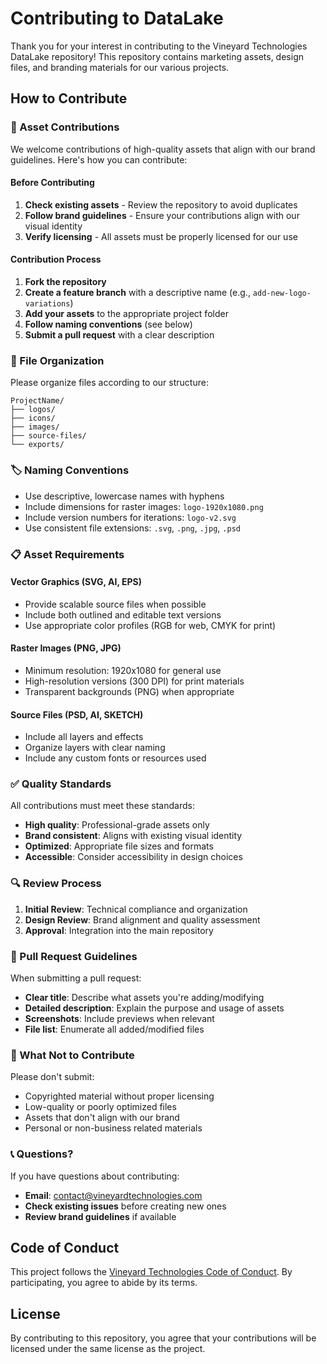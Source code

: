 # Contributing to DataLake

Thank you for your interest in contributing to the Vineyard Technologies DataLake repository! This repository contains marketing assets, design files, and branding materials for our various projects.

## How to Contribute

### 🎨 Asset Contributions

We welcome contributions of high-quality assets that align with our brand guidelines. Here's how you can contribute:

#### Before Contributing
1. **Check existing assets** - Review the repository to avoid duplicates
2. **Follow brand guidelines** - Ensure your contributions align with our visual identity
3. **Verify licensing** - All assets must be properly licensed for our use

#### Contribution Process
1. **Fork the repository**
2. **Create a feature branch** with a descriptive name (e.g., `add-new-logo-variations`)
3. **Add your assets** to the appropriate project folder
4. **Follow naming conventions** (see below)
5. **Submit a pull request** with a clear description

### 📁 File Organization

Please organize files according to our structure:
```
ProjectName/
├── logos/
├── icons/
├── images/
├── source-files/
└── exports/
```

### 🏷️ Naming Conventions

- Use descriptive, lowercase names with hyphens
- Include dimensions for raster images: `logo-1920x1080.png`
- Include version numbers for iterations: `logo-v2.svg`
- Use consistent file extensions: `.svg`, `.png`, `.jpg`, `.psd`

### 📋 Asset Requirements

#### Vector Graphics (SVG, AI, EPS)
- Provide scalable source files when possible
- Include both outlined and editable text versions
- Use appropriate color profiles (RGB for web, CMYK for print)

#### Raster Images (PNG, JPG)
- Minimum resolution: 1920x1080 for general use
- High-resolution versions (300 DPI) for print materials
- Transparent backgrounds (PNG) when appropriate

#### Source Files (PSD, AI, SKETCH)
- Include all layers and effects
- Organize layers with clear naming
- Include any custom fonts or resources used

### ✅ Quality Standards

All contributions must meet these standards:
- **High quality**: Professional-grade assets only
- **Brand consistent**: Aligns with existing visual identity
- **Optimized**: Appropriate file sizes and formats
- **Accessible**: Consider accessibility in design choices

### 🔍 Review Process

1. **Initial Review**: Technical compliance and organization
2. **Design Review**: Brand alignment and quality assessment
3. **Approval**: Integration into the main repository

### 📝 Pull Request Guidelines

When submitting a pull request:
- **Clear title**: Describe what assets you're adding/modifying
- **Detailed description**: Explain the purpose and usage of assets
- **Screenshots**: Include previews when relevant
- **File list**: Enumerate all added/modified files

### 🚫 What Not to Contribute

Please don't submit:
- Copyrighted material without proper licensing
- Low-quality or poorly optimized files
- Assets that don't align with our brand
- Personal or non-business related materials

### 📞 Questions?

If you have questions about contributing:
- **Email**: contact@vineyardtechnologies.com
- **Check existing issues** before creating new ones
- **Review brand guidelines** if available

## Code of Conduct

This project follows the [Vineyard Technologies Code of Conduct](CODE-OF-CONDUCT.md). By participating, you agree to abide by its terms.

## License

By contributing to this repository, you agree that your contributions will be licensed under the same license as the project.
